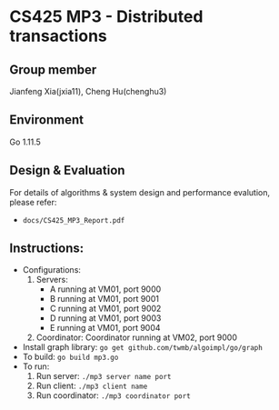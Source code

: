 # CS425 MP3 - Distributed transactions

## Group member
Jianfeng Xia(jxia11), Cheng Hu(chenghu3)

## Environment
Go 1.11.5

## Design & Evaluation
For details of algorithms & system design and performance evalution, please refer:
* `docs/CS425_MP3_Report.pdf`

## Instructions:
* Configurations:
    1. Servers:
         * A running at VM01, port 9000
         * B running at VM01, port 9001
         * C running at VM01, port 9002
         * D running at VM01, port 9003
         * E running at VM01, port 9004
    2. Coordinator:
           Coordinator running at VM02, port 9000	
* Install graph library: `go get github.com/twmb/algoimpl/go/graph`	
* To build: `go build mp3.go`
* To run:
  1. Run server: `./mp3 server name port`
  2. Run client: `./mp3 client name`
  3. Run coordinator: `./mp3 coordinator port`